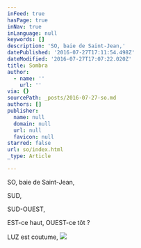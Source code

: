 ```yaml
---
inFeed: true
hasPage: true
inNav: true
inLanguage: null
keywords: []
description: 'SO, baie de Saint-Jean,'
datePublished: '2016-07-27T17:11:54.498Z'
dateModified: '2016-07-27T17:07:22.020Z'
title: Sombra
author:
  - name: ''
    url: ''
via: {}
sourcePath: _posts/2016-07-27-so.md
authors: []
publisher:
  name: null
  domain: null
  url: null
  favicon: null
starred: false
url: so/index.html
_type: Article

---
```

SO, baie de Saint-Jean,

SUD, 

SUD-OUEST,

EST-ce haut, OUEST-ce tôt ? 

LUZ est coutume,
![](https://the-grid-user-content.s3-us-west-2.amazonaws.com/8b24268e-da18-4ee0-8605-2f4d92192325.jpg)